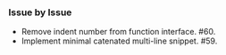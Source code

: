 ### Issue by Issue

 * Remove indent number from function interface. #60.
 * Implement minimal catenated multi-line snippet. #59.
